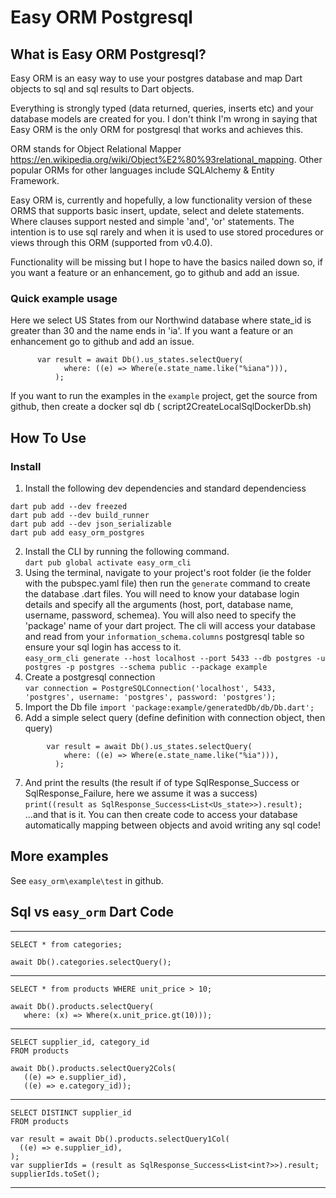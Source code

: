 # Easy ORM Postgresql

## What is Easy ORM Postgresql?

Easy ORM is an easy way to use your postgres database and map Dart objects to sql and sql results to Dart objects.

Everything is strongly typed (data returned, queries, inserts etc) and your database models are created for you.
I don't think I'm wrong in saying that Easy ORM is the only ORM for postgresql that works and achieves this.

ORM stands for Object Relational Mapper https://en.wikipedia.org/wiki/Object%E2%80%93relational_mapping. Other popular
ORMs for other languages include SQLAlchemy & Entity Framework.

Easy ORM is, currently and hopefully, a low functionality version of these ORMS that supports basic insert, update,
select and delete statements. Where clauses support nested and simple 'and', 'or' statements. The intention is to use
sql rarely and when it is used to use stored procedures or views through this ORM (supported from v0.4.0).

Functionality will be missing but I hope to have the basics nailed down so, if you want a feature or an enhancement, go
to github and add an issue.

### Quick example usage

Here we select US States from our Northwind database where state_id is greater than 30 and the name ends in 'ia'. If you
want a feature or an enhancement go to github and add an issue.

```
      var result = await Db().us_states.selectQuery(
            where: ((e) => Where(e.state_name.like("%iana"))),
          );
```

If you want to run the examples in the `example` project, get the source from github, then create a docker sql db (
script2CreateLocalSqlDockerDb.sh)

## How To Use

### Install

1. Install the following dev dependencies and standard dependenciess

```
dart pub add --dev freezed
dart pub add --dev build_runner
dart pub add --dev json_serializable
dart pub add easy_orm_postgres
```

2. Install the CLI by running the following command.  
   `dart pub global activate easy_orm_cli`
3. Using the terminal, navigate to your project's root folder (ie the folder with the pubspec.yaml file) then run
   the `generate` command to create the database .dart files. You will need to know your database login details and
   specify all the arguments (host, port, database name, username, password, schemea). You will also need to specify
   the 'package' name of your dart project. The cli will access your database and read from
   your `information_schema.columns` postgresql table so ensure your sql login has access to it.   
   `easy_orm_cli generate --host localhost --port 5433 --db postgres -u postgres -p postgres --schema public --package example`
4. Create a postgresql connection   
   `var connection = PostgreSQLConnection('localhost', 5433, 'postgres', username: 'postgres', password: 'postgres');`
5. Import the Db file
   `
   import 'package:example/generatedDb/db/Db.dart';
   `
6. Add a simple select query (define definition with connection object, then query)

```
        var result = await Db().us_states.selectQuery(
            where: ((e) => Where(e.state_name.like("%ia"))),
          );
```

7. And print the results (the result if of type SqlResponse_Success or SqlResponse_Failure, here we assume it was a
   success)   
   `print((result as SqlResponse_Success<List<Us_state>>).result);`   
   ...and that is it. You can then create code to access your database automatically mapping between objects and avoid
   writing any sql code!

## More examples

See `easy_orm\example\test` in github.

## Sql vs `easy_orm` Dart Code

---
```
SELECT * from categories;
```
```
await Db().categories.selectQuery();
```
---
```
SELECT * from products WHERE unit_price > 10;
```
```
await Db().products.selectQuery(
   where: (x) => Where(x.unit_price.gt(10)));
```
---
```
SELECT supplier_id, category_id
FROM products
```
```
await Db().products.selectQuery2Cols(
   ((e) => e.supplier_id),
   ((e) => e.category_id));
```
---
```
SELECT DISTINCT supplier_id
FROM products
```
```
var result = await Db().products.selectQuery1Col(
  ((e) => e.supplier_id),
);
var supplierIds = (result as SqlResponse_Success<List<int?>>).result;
supplierIds.toSet();
```
---